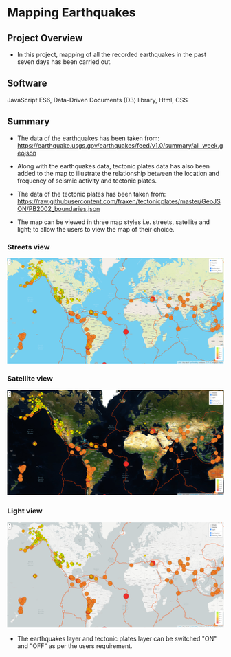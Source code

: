 # Mapping Earthquakes

## Project Overview

- In this project, mapping of all the recorded earthquakes in the past seven days has been carried out.

## Software
JavaScript ES6, Data-Driven Documents (D3) library, Html, CSS

## Summary 

- The data of the earthquakes has been taken from: 
  	https://earthquake.usgs.gov/earthquakes/feed/v1.0/summary/all_week.geojson
- Along with the earthquakes data, tectonic plates data has also been added to the map to illustrate the 
  relationship between the location and frequency of seismic activity and tectonic plates.

- The data of the tectonic plates has been taken from:	
	https://raw.githubusercontent.com/fraxen/tectonicplates/master/GeoJSON/PB2002_boundaries.json

- The map can be viewed in three map styles i.e. streets, satellite and light; to allow the users to view the map of 
  their choice. 

### Streets view

![alt text](Earthquake_Challenge/Images/streets.png)

### Satellite view

![alt text](Earthquake_Challenge/Images/satellites.png)

### Light view

![alt text](Earthquake_Challenge/Images/light.png)



- The earthquakes layer and tectonic plates layer can be switched "ON" and "OFF" as per the users requirement.
